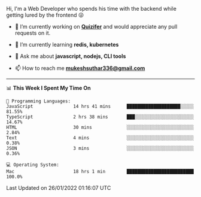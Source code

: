 Hi, I'm a Web Developer who spends his time with the backend while getting lured by the frontend 😜

- 🔭 I’m currently working on **[Quizifer](https://github.com/SutharMukesh/Quizifer/)** and would appreciate any pull requests on it.

- 🌱 I’m currently learning **redis, kubernetes**

- 💬 Ask me about **javascript, nodejs, CLI tools**

- 📫 How to reach me **mukeshsuthar336@gmail.com**

---
<!--START_SECTION:waka-->
📊 **This Week I Spent My Time On** 

```text
💬 Programming Languages: 
JavaScript               14 hrs 41 mins      ████████████████████░░░░░   81.55% 
TypeScript               2 hrs 38 mins       ███░░░░░░░░░░░░░░░░░░░░░░   14.67% 
HTML                     30 mins             ░░░░░░░░░░░░░░░░░░░░░░░░░   2.84% 
Text                     4 mins              ░░░░░░░░░░░░░░░░░░░░░░░░░   0.38% 
JSON                     3 mins              ░░░░░░░░░░░░░░░░░░░░░░░░░   0.36%

💻 Operating System: 
Mac                      18 hrs 1 min        █████████████████████████   100.0%

```


 Last Updated on 26/01/2022 01:16:07 UTC
<!--END_SECTION:waka-->
